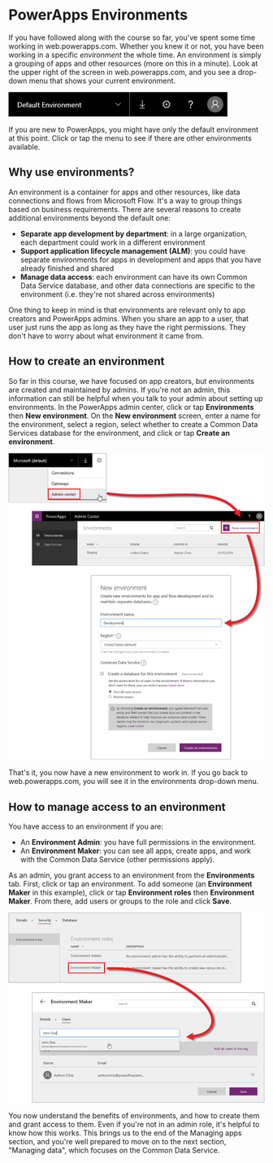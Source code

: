 <properties
   pageTitle="PowerApps Environments | Microsoft PowerApps"
   description="Work with containers for apps, connections, and other resources"
   services=""
   suite="powerapps"
   documentationCenter="na"
   authors="mgblythe"
   manager="anneta"
   editor=""
   tags=""
   featuredVideoId=""
   courseDuration="5m"/>

<tags
   ms.service="powerapps"
   ms.devlang="na"
   ms.topic="get-started-article"
   ms.tgt_pltfrm="na"
   ms.workload="na"
   ms.date="12/09/2016"
   ms.author="mblythe"/>

# PowerApps Environments
If you have followed along with the course so far, you've spent some time working in web.powerapps.com. Whether you knew it or not, you have been working in a specific _environment_ the whole time. An environment is simply a grouping of apps and other resources (more on this in a minute). Look at the upper right of the screen in web.powerapps.com, and you see a drop-down menu that shows your current environment.

![Environment picker](./media/learning-manage-environments/environment-picker.png)

If you are new to PowerApps, you might have only the default environment at this point. Click or tap the menu to see if there are other environments available.


## Why use environments?
An environment is a container for apps and other resources, like data connections and flows from Microsoft Flow. It's a way to group things based on business requirements. There are several reasons to create additional environments beyond the default one:

- **Separate app development by department**: in a large organization, each department could work in a different environment
- **Support application lifecycle management (ALM)**: you could have separate environments for apps in development and apps that you have already finished and shared
- **Manage data access**: each environment can have its own Common Data Service database, and other data connections are specific to the environment (i.e. they're not shared across environments)

One thing to keep in mind is that environments are relevant only to app creators and PowerApps admins. When you share an app to a user, that user just runs the app as long as they have the right permissions. They don't have to worry about what environment it came from.


## How to create an environment
So far in this course, we have focused on app creators, but environments are created and maintained by admins. If you're not an admin, this information can still be helpful when you talk to your admin about setting up environments. In the PowerApps admin center, click or tap **Environments** then **New environment**. On the **New environment** screen, enter a name for the environment, select a region, select whether to create a Common Data Services database for the environment, and click or tap **Create an environment**.

![Create an environment](./media/learning-manage-environments/create-environment.png)
 
That's it, you now have a new environment to work in. If you go back to web.powerapps.com, you will see it in the environments drop-down menu.
 

## How to manage access to an environment
You have access to an environment if you are:

- An **Environment Admin**: you have full permissions in the environment.
- An **Environment Maker**: you can see all apps, create apps, and work with the Common Data Service (other permissions apply).

As an admin, you grant access to an environment from the **Environments** tab. First, click or tap an environment. To add someone (an **Environment Maker** in this example), click or tap **Environment roles** then **Environment Maker**. From there, add users or groups to the role and click **Save**.

![Manage environment access](./media/learning-manage-environments/environment-access.png)

You now understand the benefits of environments, and how to create them and grant access to them. Even if you're not in an admin role, it's helpful to know how this works. This brings us to the end of the Managing apps section, and you're well prepared to move on to the next section, "Managing data", which focuses on the Common Data Service.